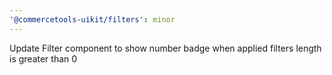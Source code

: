 ```yaml
---
'@commercetools-uikit/filters': minor
---
```


Update Filter component to show number badge when applied filters length is greater than 0
